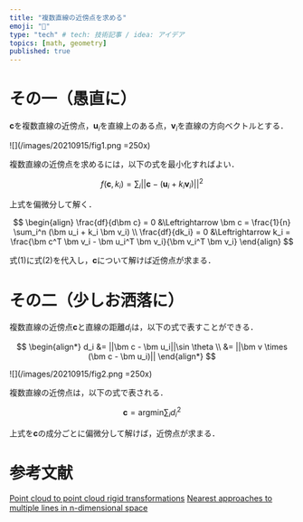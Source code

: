 ```yaml
---
title: "複数直線の近傍点を求める"
emoji: "📏"
type: "tech" # tech: 技術記事 / idea: アイデア
topics: [math, geometry]
published: true
---
```


# その一（愚直に）
$\bm c$を複数直線の近傍点，$\bm u_i$を直線上のある点，$\bm v_i$を直線の方向ベクトルとする．

![](/images/20210915/fig1.png =250x)

複数直線の近傍点を求めるには，以下の式を最小化すればよい．

$$ f(\bm c, k_i) = \sum_i ||\bm c - (\bm u_i + k_i \bm v_i)||^2$$

上式を偏微分して解く．

$$
\begin{align}
\frac{df}{d\bm c} = 0 &\Leftrightarrow \bm c = \frac{1}{n} \sum_i^n (\bm u_i + k_i \bm v_i) \\
\frac{df}{dk_i} = 0 &\Leftrightarrow k_i = \frac{\bm c^T \bm v_i - \bm u_i^T \bm v_i}{\bm v_i^T \bm v_i}
\end{align}
$$

式(1)に式(2)を代入し，$\bm c$について解けば近傍点が求まる．

# その二（少しお洒落に）
複数直線の近傍点$\bm c$と直線の距離$d_i$は，以下の式で表すことができる．

$$
\begin{align*}
d_i &= ||\bm c - \bm u_i||\sin \theta \\
&= ||\bm v \times (\bm c - \bm u_i)||
\end{align*}
$$

![](/images/20210915/fig2.png =250x)

複数直線の近傍点は，以下の式で表される．

$$ \bm c = \mathrm{argmin} \sum_i d_i^2$$

上式を$\bm c$の成分ごとに偏微分して解けば，近傍点が求まる．

# 参考文献
[Point cloud to point cloud rigid transformations](https://www.cs.jhu.edu/cista/455/Lectures/Rigid3D3DCalculations.pdf)
[Nearest approaches to multiple lines in n-dimensional space](https://www.crewes.org/Documents/ResearchReports/2010/CRR201032.pdf)